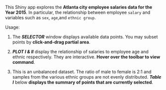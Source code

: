 This Shiny app explores the **Atlanta city employee salaries data for the Year 2015**. In particular, the relationship between employee ``salary`` and variables such as ``sex``, ``age``,and ``ethnic group``.

Usage:

1. The __*SELECTOR*__ window displays available data points. You may subset points by **click-and-drag partial area**.

2. __*PLOT I & II*__ display the relationship of salaries to employee age and ethnic respectively. They are interactive. **Hover over the toolbar to view command**.

3. This is an unbalanced dataset. The ratio of male to female is 2:1 and samples from the various ethnic groups are not evenly distributed. __*Table I*__  below **displays the summary of points that are currently selected**. 

